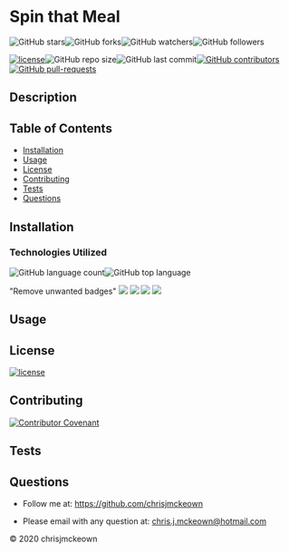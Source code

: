 # Spin that Meal
    
![GitHub stars](https://img.shields.io/github/stars/chrisjmckeown/Project_2?style=social)![GitHub forks](https://img.shields.io/github/forks/chrisjmckeown/Project_2?style=social)![GitHub watchers](https://img.shields.io/github/watchers/chrisjmckeown/Project_2?style=social)![GitHub followers](https://img.shields.io/github/followers/chrisjmckeown?style=social)
    
[![license](https://img.shields.io/github/license/chrisjmckeown/Project_2?style=flat-square)](https://github.com/chrisjmckeown/Project_2/blob/master/LICENSE)![GitHub repo size](https://img.shields.io/github/repo-size/chrisjmckeown/Project_2?style=flat-square)![GitHub last commit](https://img.shields.io/github/last-commit/chrisjmckeown/Project_2?style=flat-square)[![GitHub contributors](https://img.shields.io/github/contributors/chrisjmckeown/Project_2?style=flat-square)](https://GitHub.com/chrisjmckeown/Project_2/graphs/contributors/)[![GitHub pull-requests](https://img.shields.io/github/issues-pr/chrisjmckeown/Project_2?style=flat-square)](https://GitHub.com/chrisjmckeown/Project_2/pull/)
    
## Description
    
 
    
## Table of Contents
* [Installation](#Installation)
* [Usage](#Usage)
* [License](#License)
* [Contributing](#Contributing)
* [Tests](#Tests)
* [Questions](#Questions)

## Installation
 

### Technologies Utilized
![GitHub language count](https://img.shields.io/github/languages/count/chrisjmckeown/Project_2?style=flat-square)![GitHub top language](https://img.shields.io/github/languages/top/chrisjmckeown/Project_2?style=flat-square)

"Remove unwanted badges"
<img src="https://img.shields.io/badge/html5%20-%23E34F26.svg?&style=for-the-badge&logo=html5&logoColor=white"/> <img src="https://img.shields.io/badge/css3%20-%231572B6.svg?&style=for-the-badge&logo=css3&logoColor=white"/> <img src="https://img.shields.io/badge/node.js%20-%2343853D.svg?&style=for-the-badge&logo=node.js&logoColor=white"/> <img src="https://img.shields.io/badge/javascript%20-%23323330.svg?&style=for-the-badge&logo=javascript&logoColor=%23F7DF1E"/>

## Usage
 

## License
 
[![license](https://img.shields.io/github/license/chrisjmckeown/Project_2.svg?style=flat-square)](https://github.com/chrisjmckeown/Project_2/blob/master/LICENSE)

## Contributing
 
[![Contributor Covenant](https://img.shields.io/badge/Contributor%20Covenant-v2.0%20adopted-ff69b4.svg)](code_of_conduct.md)

## Tests
 

## Questions
    
* Follow me at: <a href="https://github.com/chrisjmckeown" target="_blank">https://github.com/chrisjmckeown</a>
    
* Please email with any question at: chris.j.mckeown@hotmail.com
    
© 2020 chrisjmckeown
